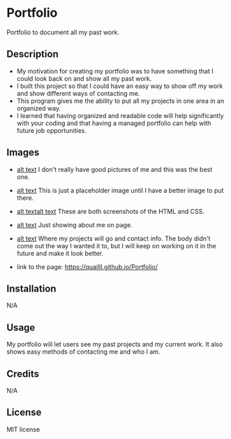 # Portfolio
Portfolio to document all my past work.
## Description

- My motivation for creating my portfolio was to have something that I could look back on and show all my past work.   
- I built this project so that I could have an easy way to show off my work and show different ways of contacting me.
- This program gives me the ability to put all my projects in one area in an organized way. 
- I learned that having organized and readable code will help significantly with your coding and that having a managed portfolio can help with future job opportunities.  

## Images

- [alt text](/assets/images/IMG.png) I don't really have good pictures of me and this was the best one.
- [alt text](/assets/images/img1.png) This is just a placeholder image until I have a better image to put there.
- [alt text](/assets/images/screenshot1.png)[alt text](/assets/images/Screenshot2.png) These are both screenshots of the HTML and CSS.
- [alt text](/assets/images/screenshot3.png) Just showing about me on page.
- [alt text](/assets/images/screenshot4.png) Where my projects will go and contact info. The body didn't come out the way I wanted it to, but I will keep on working on it in the future and make it look better.

- link to the page: https://quailll.github.io/Portfolio/

## Installation

N/A

## Usage

My portfolio will let users see my past projects and my current work. It also shows easy methods of contacting me and who I am.


## Credits

N/A

## License

MIT license
